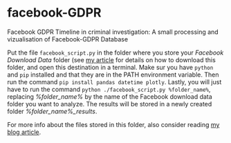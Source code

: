 # facebook-GDPR
Facebook GDPR Timeline in criminal investigation: A small processing and vizualisation of Facebook-GDPR Database


  Put the file `facebook_script.py` in the folder where you store your _Facebook Download Data_ folder (see [my article](https://clairebilat.github.io/forensic-data-stories/2021-01-07-facebook-rgpd/) for details on how to download this folder, and open this destination in a terminal. Make sur you have `python` and `pip` installed and that they are in the PATH environment variable. Then run the command `pip install pandas datetime plotly`. Lastly, you will just have to run the command `python ./facebook_script.py %folder_name%`, replacing _%folder_name%_ by the name of the Facebook download data folder you want to analyze. The results will be stored in a newly created folder _%folder_name%\_results_.
  
  For more info about the files stored in this folder, also consider reading [my blog article](https://clairebilat.github.io/forensic-data-stories/2021-01-07-facebook-rgpd/).


